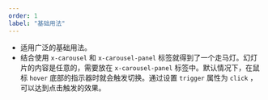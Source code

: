 ```yaml
---
order: 1
label: "基础用法"
---
```


-   适用广泛的基础用法。
-   结合使用 `x-carousel` 和 `x-carousel-panel` 标签就得到了一个走马灯。幻灯片的内容是任意的，需要放在 `x-carousel-panel` 标签中。默认情况下，在鼠标 `hover` 底部的指示器时就会触发切换。通过设置 `trigger` 属性为 `click` ，可以达到点击触发的效果。
